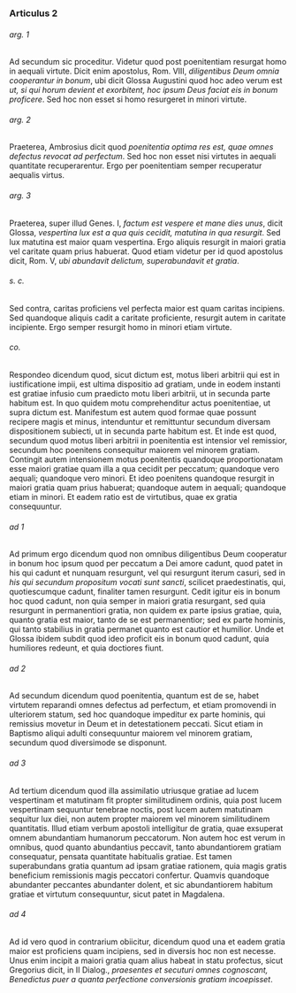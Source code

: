 ### Articulus 2

###### arg. 1
Ad secundum sic proceditur. Videtur quod post poenitentiam resurgat homo in aequali virtute. Dicit enim apostolus, Rom. VIII, *diligentibus Deum omnia cooperantur in bonum*, ubi dicit Glossa Augustini quod hoc adeo verum est *ut, si qui horum devient et exorbitent, hoc ipsum Deus faciat eis in bonum proficere*. Sed hoc non esset si homo resurgeret in minori virtute.

###### arg. 2
Praeterea, Ambrosius dicit quod *poenitentia optima res est, quae omnes defectus revocat ad perfectum*. Sed hoc non esset nisi virtutes in aequali quantitate recuperarentur. Ergo per poenitentiam semper recuperatur aequalis virtus.

###### arg. 3
Praeterea, super illud Genes. I, *factum est vespere et mane dies unus*, dicit Glossa, *vespertina lux est a qua quis cecidit, matutina in qua resurgit*. Sed lux matutina est maior quam vespertina. Ergo aliquis resurgit in maiori gratia vel caritate quam prius habuerat. Quod etiam videtur per id quod apostolus dicit, Rom. V, *ubi abundavit delictum, superabundavit et gratia*.

###### s. c.
Sed contra, caritas proficiens vel perfecta maior est quam caritas incipiens. Sed quandoque aliquis cadit a caritate proficiente, resurgit autem in caritate incipiente. Ergo semper resurgit homo in minori etiam virtute.

###### co.
Respondeo dicendum quod, sicut dictum est, motus liberi arbitrii qui est in iustificatione impii, est ultima dispositio ad gratiam, unde in eodem instanti est gratiae infusio cum praedicto motu liberi arbitrii, ut in secunda parte habitum est. In quo quidem motu comprehenditur actus poenitentiae, ut supra dictum est. Manifestum est autem quod formae quae possunt recipere magis et minus, intenduntur et remittuntur secundum diversam dispositionem subiecti, ut in secunda parte habitum est. Et inde est quod, secundum quod motus liberi arbitrii in poenitentia est intensior vel remissior, secundum hoc poenitens consequitur maiorem vel minorem gratiam. Contingit autem intensionem motus poenitentis quandoque proportionatam esse maiori gratiae quam illa a qua cecidit per peccatum; quandoque vero aequali; quandoque vero minori. Et ideo poenitens quandoque resurgit in maiori gratia quam prius habuerat; quandoque autem in aequali; quandoque etiam in minori. Et eadem ratio est de virtutibus, quae ex gratia consequuntur.

###### ad 1
Ad primum ergo dicendum quod non omnibus diligentibus Deum cooperatur in bonum hoc ipsum quod per peccatum a Dei amore cadunt, quod patet in his qui cadunt et nunquam resurgunt, vel qui resurgunt iterum casuri, sed in *his qui secundum propositum vocati sunt sancti*, scilicet praedestinatis, qui, quotiescumque cadunt, finaliter tamen resurgunt. Cedit igitur eis in bonum hoc quod cadunt, non quia semper in maiori gratia resurgant, sed quia resurgunt in permanentiori gratia, non quidem ex parte ipsius gratiae, quia, quanto gratia est maior, tanto de se est permanentior; sed ex parte hominis, qui tanto stabilius in gratia permanet quanto est cautior et humilior. Unde et Glossa ibidem subdit quod ideo proficit eis in bonum quod cadunt, quia humiliores redeunt, et quia doctiores fiunt.

###### ad 2
Ad secundum dicendum quod poenitentia, quantum est de se, habet virtutem reparandi omnes defectus ad perfectum, et etiam promovendi in ulteriorem statum, sed hoc quandoque impeditur ex parte hominis, qui remissius movetur in Deum et in detestationem peccati. Sicut etiam in Baptismo aliqui adulti consequuntur maiorem vel minorem gratiam, secundum quod diversimode se disponunt.

###### ad 3
Ad tertium dicendum quod illa assimilatio utriusque gratiae ad lucem vespertinam et matutinam fit propter similitudinem ordinis, quia post lucem vespertinam sequuntur tenebrae noctis, post lucem autem matutinam sequitur lux diei, non autem propter maiorem vel minorem similitudinem quantitatis. Illud etiam verbum apostoli intelligitur de gratia, quae exsuperat omnem abundantiam humanorum peccatorum. Non autem hoc est verum in omnibus, quod quanto abundantius peccavit, tanto abundantiorem gratiam consequatur, pensata quantitate habitualis gratiae. Est tamen superabundans gratia quantum ad ipsam gratiae rationem, quia magis gratis beneficium remissionis magis peccatori confertur. Quamvis quandoque abundanter peccantes abundanter dolent, et sic abundantiorem habitum gratiae et virtutum consequuntur, sicut patet in Magdalena.

###### ad 4
Ad id vero quod in contrarium obiicitur, dicendum quod una et eadem gratia maior est proficiens quam incipiens, sed in diversis hoc non est necesse. Unus enim incipit a maiori gratia quam alius habeat in statu profectus, sicut Gregorius dicit, in II Dialog., *praesentes et secuturi omnes cognoscant, Benedictus puer a quanta perfectione conversionis gratiam incoepisset*.

